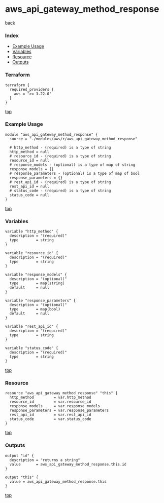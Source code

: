# aws_api_gateway_method_response

[back](../aws.md)

### Index

- [Example Usage](#example-usage)
- [Variables](#variables)
- [Resource](#resource)
- [Outputs](#outputs)

### Terraform

```hcl
terraform {
  required_providers {
    aws = ">= 3.22.0"
  }
}
```

[top](#index)

### Example Usage

```hcl
module "aws_api_gateway_method_response" {
  source = "./modules/aws/r/aws_api_gateway_method_response"

  # http_method - (required) is a type of string
  http_method = null
  # resource_id - (required) is a type of string
  resource_id = null
  # response_models - (optional) is a type of map of string
  response_models = {}
  # response_parameters - (optional) is a type of map of bool
  response_parameters = {}
  # rest_api_id - (required) is a type of string
  rest_api_id = null
  # status_code - (required) is a type of string
  status_code = null
}
```

[top](#index)

### Variables

```hcl
variable "http_method" {
  description = "(required)"
  type        = string
}

variable "resource_id" {
  description = "(required)"
  type        = string
}

variable "response_models" {
  description = "(optional)"
  type        = map(string)
  default     = null
}

variable "response_parameters" {
  description = "(optional)"
  type        = map(bool)
  default     = null
}

variable "rest_api_id" {
  description = "(required)"
  type        = string
}

variable "status_code" {
  description = "(required)"
  type        = string
}
```

[top](#index)

### Resource

```hcl
resource "aws_api_gateway_method_response" "this" {
  http_method         = var.http_method
  resource_id         = var.resource_id
  response_models     = var.response_models
  response_parameters = var.response_parameters
  rest_api_id         = var.rest_api_id
  status_code         = var.status_code
}
```

[top](#index)

### Outputs

```hcl
output "id" {
  description = "returns a string"
  value       = aws_api_gateway_method_response.this.id
}

output "this" {
  value = aws_api_gateway_method_response.this
}
```

[top](#index)